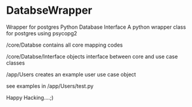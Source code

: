# DatabseWrapper
 Wrapper for postgres Python Database Interface
 A python wrapper class for postgres using psycopg2
 
 /core/Databse contains all core mapping codes
 
 /core/Databse/Interface objects interface between core and use case classes
 
 /app/Users creates an example user use case object
 

see examples in /app/Users/test.py

Happy Hacking....;)

